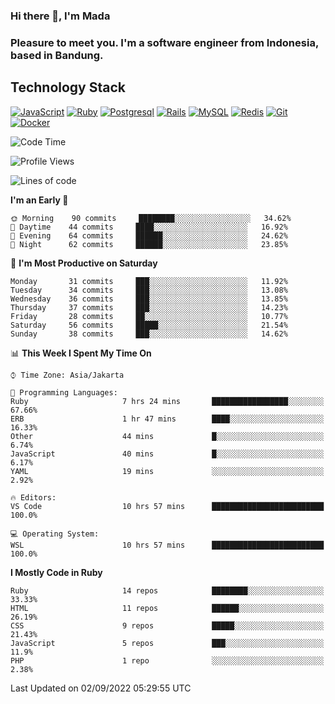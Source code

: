 ### Hi there 👋, I'm Mada
### Pleasure to meet you. I'm a software engineer from Indonesia, based in Bandung.

## Technology Stack

[![JavaScript](https://img.shields.io/badge/-JavaScript-%23F7DF1C?style=flat-square&logo=javascript&logoColor=000000&labelColor=%23F7DF1C&color=%23FFCE5A)](https://www.javascript.com/)
[![Ruby](https://img.shields.io/badge/Ruby-CC342D?style=flat-square&logo=ruby&logoColor=white)](https://www.ruby-lang.org/en/)
[![Postgresql](https://img.shields.io/badge/PostgreSQL-316192?style=flat-square&logo=postgresql&logoColor=ffffff)](https://www.postgresql.org/)
[![Rails](https://img.shields.io/badge/Ruby_on_Rails-CC0000?style=flat-square&logo=ruby-on-rails&logoColor=white)](https://rubyonrails.org/)
[![MySQL](https://img.shields.io/badge/-MySQL-4479A1?style=flat-square&logo=MySQL&logoColor=ffffff)](https://www.mysql.com/)
[![Redis](https://img.shields.io/badge/-Redis-DC382D?style=flat-square&logo=Redis&logoColor=ffffff)](https://redis.io/)
[![Git](https://img.shields.io/badge/-Git-%23F05032?style=flat-square&logo=git&logoColor=%23ffffff)](https://git-scm.com/)
[![Docker](https://img.shields.io/badge/-Docker-2496ED?style=flat-square&logo=docker&logoColor=ffffff)](https://www.docker.com/)
<!--
**madaarya/madaarya** is a ✨ _special_ ✨ repository because its `README.md` (this file) appears on your GitHub profile.

Here are some ideas to get you started:

- 🔭 I’m currently working on ...
- 🌱 I’m currently learning ...
- 👯 I’m looking to collaborate on ...
- 🤔 I’m looking for help with ...
- 💬 Ask me about ...
- 📫 How to reach me: ...
- 😄 Pronouns: ...
- ⚡ Fun fact: ...
-->
<!--START_SECTION:waka-->
![Code Time](http://img.shields.io/badge/Code%20Time-4%2C869%20hrs%2037%20mins-blue)

![Profile Views](http://img.shields.io/badge/Profile%20Views-0-blue)

![Lines of code](https://img.shields.io/badge/From%20Hello%20World%20I%27ve%20Written-1%20Million%20lines%20of%20code-blue)

**I'm an Early 🐤** 

```text
🌞 Morning    90 commits     ████████░░░░░░░░░░░░░░░░░   34.62% 
🌆 Daytime    44 commits     ████░░░░░░░░░░░░░░░░░░░░░   16.92% 
🌃 Evening    64 commits     ██████░░░░░░░░░░░░░░░░░░░   24.62% 
🌙 Night      62 commits     ██████░░░░░░░░░░░░░░░░░░░   23.85%

```
📅 **I'm Most Productive on Saturday** 

```text
Monday       31 commits     ███░░░░░░░░░░░░░░░░░░░░░░   11.92% 
Tuesday      34 commits     ███░░░░░░░░░░░░░░░░░░░░░░   13.08% 
Wednesday    36 commits     ███░░░░░░░░░░░░░░░░░░░░░░   13.85% 
Thursday     37 commits     ███░░░░░░░░░░░░░░░░░░░░░░   14.23% 
Friday       28 commits     ██░░░░░░░░░░░░░░░░░░░░░░░   10.77% 
Saturday     56 commits     █████░░░░░░░░░░░░░░░░░░░░   21.54% 
Sunday       38 commits     ███░░░░░░░░░░░░░░░░░░░░░░   14.62%

```


📊 **This Week I Spent My Time On** 

```text
⌚︎ Time Zone: Asia/Jakarta

💬 Programming Languages: 
Ruby                     7 hrs 24 mins       █████████████████░░░░░░░░   67.66% 
ERB                      1 hr 47 mins        ████░░░░░░░░░░░░░░░░░░░░░   16.33% 
Other                    44 mins             █░░░░░░░░░░░░░░░░░░░░░░░░   6.74% 
JavaScript               40 mins             █░░░░░░░░░░░░░░░░░░░░░░░░   6.17% 
YAML                     19 mins             ░░░░░░░░░░░░░░░░░░░░░░░░░   2.92%

🔥 Editors: 
VS Code                  10 hrs 57 mins      █████████████████████████   100.0%

💻 Operating System: 
WSL                      10 hrs 57 mins      █████████████████████████   100.0%

```

**I Mostly Code in Ruby** 

```text
Ruby                     14 repos            ████████░░░░░░░░░░░░░░░░░   33.33% 
HTML                     11 repos            ██████░░░░░░░░░░░░░░░░░░░   26.19% 
CSS                      9 repos             █████░░░░░░░░░░░░░░░░░░░░   21.43% 
JavaScript               5 repos             ███░░░░░░░░░░░░░░░░░░░░░░   11.9% 
PHP                      1 repo              ░░░░░░░░░░░░░░░░░░░░░░░░░   2.38%

```



 Last Updated on 02/09/2022 05:29:55 UTC
<!--END_SECTION:waka-->
